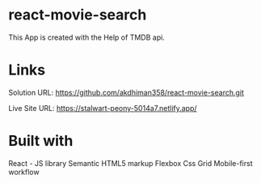 # react-movie-search
This App is created with the Help of TMDB api.

# Links 
Solution URL: https://github.com/akdhiman358/react-movie-search.git

Live Site URL: https://stalwart-peony-5014a7.netlify.app/


# Built with
React - JS library 
Semantic HTML5 markup 
Flexbox 
Css Grid 
Mobile-first workflow 
